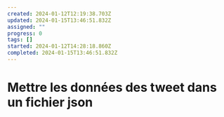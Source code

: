 ```yaml
---
created: 2024-01-12T12:19:38.703Z
updated: 2024-01-15T13:46:51.832Z
assigned: ""
progress: 0
tags: []
started: 2024-01-12T14:28:18.860Z
completed: 2024-01-15T13:46:51.832Z
---
```


# Mettre les données des tweet dans un fichier json
